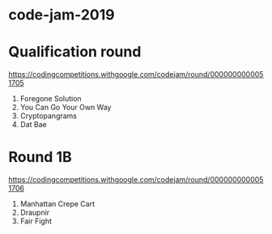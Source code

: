 # code-jam-2019

# Qualification round

https://codingcompetitions.withgoogle.com/codejam/round/0000000000051705

1. Foregone Solution
2. You Can Go Your Own Way
3. Cryptopangrams
4. Dat Bae

# Round 1B

https://codingcompetitions.withgoogle.com/codejam/round/0000000000051706

1. Manhattan Crepe Cart
2. Draupnir
3. Fair Fight
